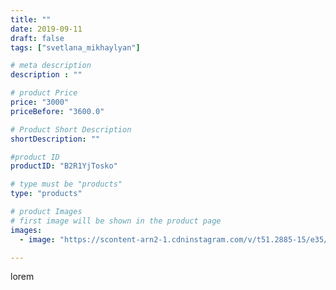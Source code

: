```yaml
---
title: ""
date: 2019-09-11
draft: false
tags: ["svetlana_mikhaylyan"]

# meta description
description : ""

# product Price
price: "3000"
priceBefore: "3600.0"

# Product Short Description
shortDescription: ""

#product ID
productID: "B2R1YjTosko"

# type must be "products"
type: "products"

# product Images
# first image will be shown in the product page
images:
  - image: "https://scontent-arn2-1.cdninstagram.com/v/t51.2885-15/e35/67904765_533293117424051_9102670420336543893_n.jpg?se=7&tp=1&_nc_ht=scontent-arn2-1.cdninstagram.com&_nc_cat=111&_nc_ohc=SyzdmsDK8qkAX_8af-V&oh=8c37ac8408a92bdd4e0fd8917898ae65&oe=60746A2F&ig_cache_key=MjEzMDcxODg4MjM2NTg4NDcxMg%3D%3D.2"

---
```

lorem
